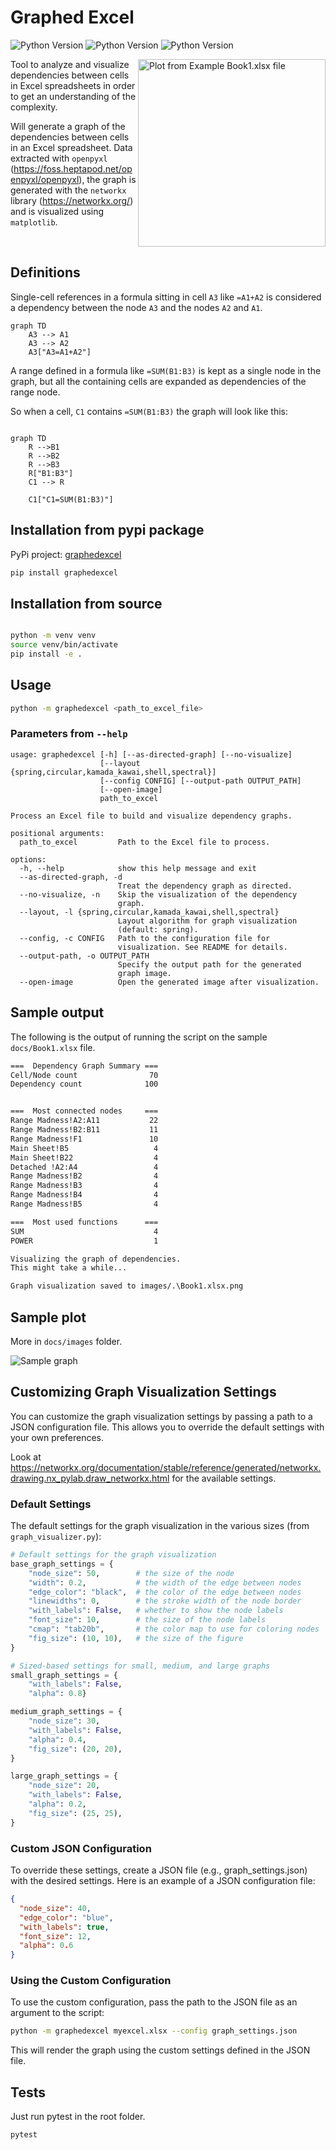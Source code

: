 # Graphed Excel

![Python Version](https://img.shields.io/badge/python-3.10-blue) ![Python Version](https://img.shields.io/badge/python-3.11-blue) ![Python Version](https://img.shields.io/badge/python-3.12-blue)

<img src="docs/images/Book1.xlsx.png" align="right" width="300" alt="Plot from Example Book1.xlsx file">

Tool to analyze and visualize dependencies between cells in Excel spreadsheets in order to get an understanding of the complexity.

Will generate a graph of the dependencies between cells in an Excel spreadsheet. Data extracted with `openpyxl` (<https://foss.heptapod.net/openpyxl/openpyxl>), the graph is generated with the `networkx` library (<https://networkx.org/>) and is visualized using `matplotlib`.

<br clear="right"/>

## Definitions

Single-cell references in a formula sitting in cell `A3` like `=A1+A2` is considered a dependency between the node `A3` and the nodes `A2` and `A1`.

```mermaid
graph TD
    A3 --> A1
    A3 --> A2
    A3["A3=A1+A2"]
```

A range defined in a formula like `=SUM(B1:B3)` is kept as a single node in the graph, but all the containing cells are expanded as dependencies of the range node.

So when a cell, `C1` contains `=SUM(B1:B3)` the graph will look like this:

```mermaid

graph TD
    R -->B1
    R -->B2
    R -->B3
    R["B1:B3"]
    C1 --> R

    C1["C1=SUM(B1:B3)"]

```

## Installation from pypi package

PyPi project: [graphedexcel](https://pypi.org/project/graphedexcel/)

```bash
pip install graphedexcel
```

## Installation from source

```bash

python -m venv venv
source venv/bin/activate
pip install -e .
```

## Usage

```bash
python -m graphedexcel <path_to_excel_file>
```

### Parameters from `--help`

```
usage: graphedexcel [-h] [--as-directed-graph] [--no-visualize]
                    [--layout {spring,circular,kamada_kawai,shell,spectral}]
                    [--config CONFIG] [--output-path OUTPUT_PATH]
                    [--open-image]
                    path_to_excel

Process an Excel file to build and visualize dependency graphs.

positional arguments:
  path_to_excel         Path to the Excel file to process.

options:
  -h, --help            show this help message and exit
  --as-directed-graph, -d
                        Treat the dependency graph as directed.
  --no-visualize, -n    Skip the visualization of the dependency
                        graph.
  --layout, -l {spring,circular,kamada_kawai,shell,spectral}
                        Layout algorithm for graph visualization
                        (default: spring).
  --config, -c CONFIG   Path to the configuration file for
                        visualization. See README for details.
  --output-path, -o OUTPUT_PATH
                        Specify the output path for the generated
                        graph image.
  --open-image          Open the generated image after visualization.
```

## Sample output

The following is the output of running the script on the sample `docs/Book1.xlsx` file.

```bash
===  Dependency Graph Summary ===
Cell/Node count                70
Dependency count              100


===  Most connected nodes     ===
Range Madness!A2:A11           22
Range Madness!B2:B11           11
Range Madness!F1               10
Main Sheet!B5                   4
Main Sheet!B22                  4
Detached !A2:A4                 4
Range Madness!B2                4
Range Madness!B3                4
Range Madness!B4                4
Range Madness!B5                4

===  Most used functions      ===
SUM                             4
POWER                           1

Visualizing the graph of dependencies.
This might take a while...

Graph visualization saved to images/.\Book1.xlsx.png
```

## Sample plot

More in `docs/images` folder.

![Sample graph](docs/images/simplified_1.xlsx5.png)

## Customizing Graph Visualization Settings

You can customize the graph visualization settings by passing a path to a JSON configuration file. This allows you to override the default settings with your own preferences.

Look at <https://networkx.org/documentation/stable/reference/generated/networkx.drawing.nx_pylab.draw_networkx.html> for the available settings.

### Default Settings

The default settings for the graph visualization in the various sizes (from `graph_visualizer.py`):

```python
# Default settings for the graph visualization
base_graph_settings = {
    "node_size": 50,        # the size of the node
    "width": 0.2,           # the width of the edge between nodes
    "edge_color": "black",  # the color of the edge between nodes
    "linewidths": 0,        # the stroke width of the node border
    "with_labels": False,   # whether to show the node labels
    "font_size": 10,        # the size of the node labels
    "cmap": "tab20b",       # the color map to use for coloring nodes
    "fig_size": (10, 10),   # the size of the figure
}

# Sized-based settings for small, medium, and large graphs
small_graph_settings = {
    "with_labels": False,
    "alpha": 0.8}

medium_graph_settings = {
    "node_size": 30,
    "with_labels": False,
    "alpha": 0.4,
    "fig_size": (20, 20),
}

large_graph_settings = {
    "node_size": 20,
    "with_labels": False,
    "alpha": 0.2,
    "fig_size": (25, 25),
}

```

### Custom JSON Configuration

To override these settings, create a JSON file (e.g., graph_settings.json) with the desired settings. Here is an example of a JSON configuration file:

```json
{
  "node_size": 40,
  "edge_color": "blue",
  "with_labels": true,
  "font_size": 12,
  "alpha": 0.6
}
```

### Using the Custom Configuration

To use the custom configuration, pass the path to the JSON file as an argument to the script:

```bash
python -m graphedexcel myexcel.xlsx --config graph_settings.json
```

This will render the graph using the custom settings defined in the JSON file.

## Tests

Just run pytest in the root folder.

```bash
pytest
```
